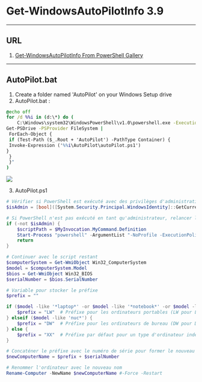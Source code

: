 # Get-WindowsAutoPilotInfo 3.9

---

## URL
1. [Get-WindowsAutoPilotInfo From PowerShell Gallery](https://www.powershellgallery.com/packages/Get-WindowsAutoPilotInfo/3.9)

---

## AutoPilot.bat
1. Create a folder named 'AutoPilot' on your Windows Setup drive
2. AutoPilot.bat :
````bat
@echo off
for /d %%i in (d:\*) do (
    C:\Windows\system32\WindowsPowerShell\v1.0\powershell.exe -ExecutionPolicy Bypass -Command "& {
Get-PSDrive -PSProvider FileSystem |
 ForEach-Object {
 if (Test-Path ($_.Root + 'AutoPilot') -PathType Container) {
 Invoke-Expression ('%%i\AutoPilot\autoPilot.ps1')
}
 }
 }"
)
````
<img src="https://i.imgur.com/oMz7kaZ.png">

3. AutoPilot.ps1
````ps1
# Vérifier si PowerShell est exécuté avec des privilèges d'administration
$isAdmin = [bool]([System.Security.Principal.WindowsIdentity]::GetCurrent().Groups -match "S-1-5-32-544")

# Si PowerShell n'est pas exécuté en tant qu'administrateur, relancer le script avec des privilèges d'administration
if (-not $isAdmin) {
    $scriptPath = $MyInvocation.MyCommand.Definition
    Start-Process "powershell" -ArgumentList "-NoProfile -ExecutionPolicy Bypass -File '$scriptPath'" -Verb RunAs
    return
}

# Continuer avec le script restant
$computerSystem = Get-WmiObject Win32_ComputerSystem
$model = $computerSystem.Model
$bios = Get-WmiObject Win32_BIOS
$serialNumber = $bios.SerialNumber

# Variable pour stocker le préfixe
$prefix = ""

if ($model -like '*laptop*' -or $model -like '*notebook*' -or $model -like '*surface pro*') {
    $prefix = "LW"  # Préfixe pour les ordinateurs portables (LW pour Laptop Windows)
} elseif ($model -like 'nuc*') {
    $prefix = "DW"  # Préfixe pour les ordinateurs de bureau (DW pour Desktop Windows)
} else {
    $prefix = "XX"  # Préfixe par défaut pour un type d'ordinateur indéterminé (peut être modifié)
}

# Concaténer le préfixe avec le numéro de série pour former le nouveau nom d'ordinateur
$newComputerName = $prefix + $serialNumber

# Renommer l'ordinateur avec le nouveau nom
Rename-Computer -NewName $newComputerName #-Force -Restart
````
